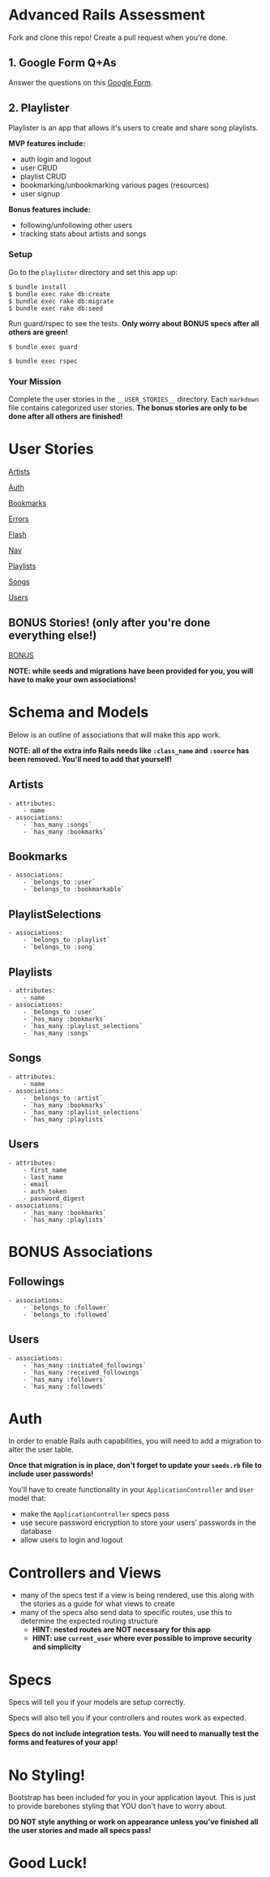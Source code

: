 # Advanced Rails Assessment




Fork and clone this repo! Create a pull request when you're done.




## 1. Google Form Q+As

Answer the questions on this [Google Form](https://docs.google.com/forms/d/1XVf9Z9LMsKKtb--iackS1w9Ilpw8Er60j5246Kgg0XE/viewform).





## 2. Playlister

Playlister is an app that allows it's users to create and share song playlists.

**MVP features include:**

- auth login and logout
- user CRUD
- playlist CRUD
- bookmarking/unbookmarking various pages (resources)
- user signup

**Bonus features include:**

- following/unfollowing other users
- tracking stats about artists and songs



### Setup
Go to the `playlister` directory and set this app up:

```shell
$ bundle install
$ bundle exec rake db:create
$ bundle exec rake db:migrate
$ bundle exec rake db:seed
```

Run guard/rspec to see the tests.
**Only worry about BONUS specs after all others are green!**

```shell
$ bundle exec guard
```

```shell
$ bundle exec rspec
```


### Your Mission


Complete the user stories in the `__USER_STORIES__` directory.
Each `markdown` file contains categorized user stories.
**The bonus stories are only to be done after all others are finished!**

# User Stories


[Artists](https://github.com/vikingeducation/assessments/blob/master/advanced_rails_assessment/assessment/__USER_STORIES__/artists.md)

[Auth](https://github.com/vikingeducation/assessments/blob/master/advanced_rails_assessment/assessment/__USER_STORIES__/auth.md)

[Bookmarks](https://github.com/vikingeducation/assessments/blob/master/advanced_rails_assessment/assessment/__USER_STORIES__/bookmarks.md)

[Errors](https://github.com/vikingeducation/assessments/blob/master/advanced_rails_assessment/assessment/__USER_STORIES__/errors.md)

[Flash](https://github.com/vikingeducation/assessments/blob/master/advanced_rails_assessment/assessment/__USER_STORIES__/flash.md)

[Nav](https://github.com/vikingeducation/assessments/blob/master/advanced_rails_assessment/assessment/__USER_STORIES__/nav.md)

[Playlists](https://github.com/vikingeducation/assessments/blob/master/advanced_rails_assessment/assessment/__USER_STORIES__/playlists.md)

[Songs](https://github.com/vikingeducation/assessments/blob/master/advanced_rails_assessment/assessment/__USER_STORIES__/songs.md)

[Users](https://github.com/vikingeducation/assessments/blob/master/advanced_rails_assessment/assessment/__USER_STORIES__/users.md)



## BONUS Stories! (only after you're done everything else!)

[BONUS](https://github.com/vikingeducation/assessments/blob/master/advanced_rails_assessment/assessment/__USER_STORIES__/bonus.md)

**NOTE: while seeds and migrations have been provided for you,
you will have to make your own associations!**



# Schema and Models

Below is an outline of associations that will make this app work.

**NOTE: all of the extra info Rails needs like `:class_name` and `:source`
has been removed. You'll need to add that yourself!**

## Artists
    - attributes:
        - name
    - associations:
        - `has_many :songs`
        - `has_many :bookmarks`

## Bookmarks
    - associations:
        - `belongs_to :user`
        - `belongs_to :bookmarkable`

## PlaylistSelections
    - associations:
        - `belongs_to :playlist`
        - `belongs_to :song`

## Playlists
    - attributes:
        - name
    - associations:
        - `belongs_to :user`
        - `has_many :bookmarks`
        - `has_many :playlist_selections`
        - `has_many :songs`

## Songs
    - attributes:
        - name
    - associations:
        - `belongs_to :artist`
        - `has_many :bookmarks`
        - `has_many :playlist_selections`
        - `has_many :playlists`

## Users
    - attributes:
        - first_name
        - last_name
        - email
        - auth_token
        - password_digest
    - associations:
        - `has_many :bookmarks`
        - `has_many :playlists`


# BONUS Associations

## Followings
    - associations:
        - `belongs_to :follower`
        - `belongs_to :followed`

## Users
    - associations:
        - `has_many :initiated_followings`
        - `has_many :received_followings`
        - `has_many :followers`
        - `has_many :followeds`




# Auth


In order to enable Rails auth capabilities, you will need to add a migration to alter the user table.

**Once that migration is in place, don't forget to update your `seeds.rb` file to include user passwords!**


You'll have to create functionality in your `ApplicationController` and
`User` model that:
  
- make the `ApplicationController` specs pass
- use secure password encryption to store your users' passwords in the database
- allow users to login and logout




# Controllers and Views

- many of the specs test if a view is being rendered, use this along with the stories as a guide for what views to create
- many of the specs also send data to specific routes, use this to determine the expected routing structure
    - **HINT: nested routes are NOT necessary for this app**
    - **HINT: use `current_user` where ever possible to improve security and simplicity**




# Specs

Specs will tell you if your models are setup correctly.

Specs will also tell you if your controllers and routes work as expected.

**Specs do not include integration tests. You will need to manually test the forms and features of your app!**


# No Styling!

Bootstrap has been included for you in your application layout.
This is just to provide barebones styling that YOU don't have to worry about.

**DO NOT style anything or work on appearance unless you've finished all the user stories and made all specs pass!**

# Good Luck!












